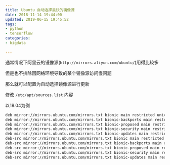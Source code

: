 ```yaml
---
title: Ubuntu 自动选择最快的镜像源
date: 2018-11-14 19:44:00
updated: 2019-06-15 19:45:52
tags: 
- python
- tensorflow
categories: 
- bigdata

---
```

通常情况下阿里云的镜像源(`http://mirrors.aliyun.com/ubuntu/`)用得比较多

但是也不排除因网络环境导致的某个镜像源访问慢问题

那么就可以配置为自动选择镜像源进行更新

修改 `/etc/apt/sources.list` 内容


<!--more-->


以18.04为例

```bash
deb mirror://mirrors.ubuntu.com/mirrors.txt bionic main restricted universe multiverse
deb mirror://mirrors.ubuntu.com/mirrors.txt bionic-backports main restricted universe multiverse
deb mirror://mirrors.ubuntu.com/mirrors.txt bionic-proposed main restricted universe multiverse
deb mirror://mirrors.ubuntu.com/mirrors.txt bionic-security main restricted universe multiverse
deb mirror://mirrors.ubuntu.com/mirrors.txt bionic-updates main restricted universe multiverse
deb-src mirror://mirrors.ubuntu.com/mirrors.txt bionic main restricted universe multiverse
deb-src mirror://mirrors.ubuntu.com/mirrors.txt bionic-backports main restricted universe multiverse
deb-src mirror://mirrors.ubuntu.com/mirrors.txt bionic-proposed main restricted universe multiverse
deb-src mirror://mirrors.ubuntu.com/mirrors.txt bionic-security main restricted universe multiverse
deb-src mirror://mirrors.ubuntu.com/mirrors.txt bionic-updates main restricted universe multiverse
```